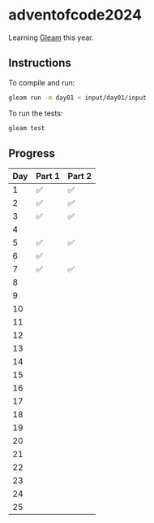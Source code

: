 # adventofcode2024

Learning [Gleam](https://gleam.run/) this year.

## Instructions

To compile and run:

```sh
gleam run -m day01 < input/day01/input
```

To run the tests:

```sh
gleam test
```

## Progress

| Day  | Part 1 | Part 2 |
|------|--------|--------|
|  1   |   ✅   |   ✅   |
|  2   |   ✅   |   ✅   |
|  3   |   ✅   |   ✅   |
|  4   |        |        |
|  5   |   ✅   |   ✅   |
|  6   |   ✅   |        |
|  7   |   ✅   |   ✅   |
|  8   |        |        |
|  9   |        |        |
|  10  |        |        |
|  11  |        |        |
|  12  |        |        |
|  13  |        |        |
|  14  |        |        |
|  15  |        |        |
|  16  |        |        |
|  17  |        |        |
|  18  |        |        |
|  19  |        |        |
|  20  |        |        |
|  21  |        |        |
|  22  |        |        |
|  23  |        |        |
|  24  |        |        |
|  25  |        |        |
